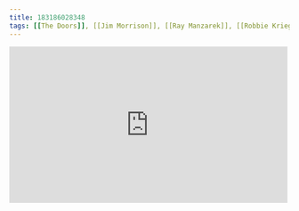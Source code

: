 ```yaml
---
title: 183186028348
tags: [[The Doors]], [[Jim Morrison]], [[Ray Manzarek]], [[Robbie Krieger]], [[John Densmore]]
---
```

<iframe allow="accelerometer; autoplay; clipboard-write; encrypted-media; gyroscope; picture-in-picture" allowfullscreen="" frameborder="0" height="281" id="youtube_iframe" src="https://www.youtube.com/embed/uk_ilymWo4s?feature=oembed&amp;enablejsapi=1&amp;origin=https://safe.txmblr.com&amp;wmode=opaque" width="500"></iframe>